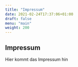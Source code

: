 ```yaml
---
title: "Impressum"
date: 2021-02-24T17:37:06+01:00
draft: false
menu: "main"
weight: 200
---
```


## Impressum

Hier kommt das Impressum hin